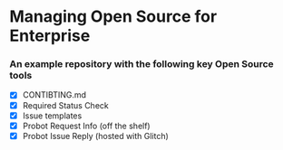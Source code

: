 # Managing Open Source for Enterprise


### An example repository with the following key Open Source tools

- [x] CONTIBTING.md
- [x] Required Status Check
- [x] Issue templates
- [x] Probot Request Info (off the shelf)
- [x] Probot Issue Reply (hosted with Glitch)
